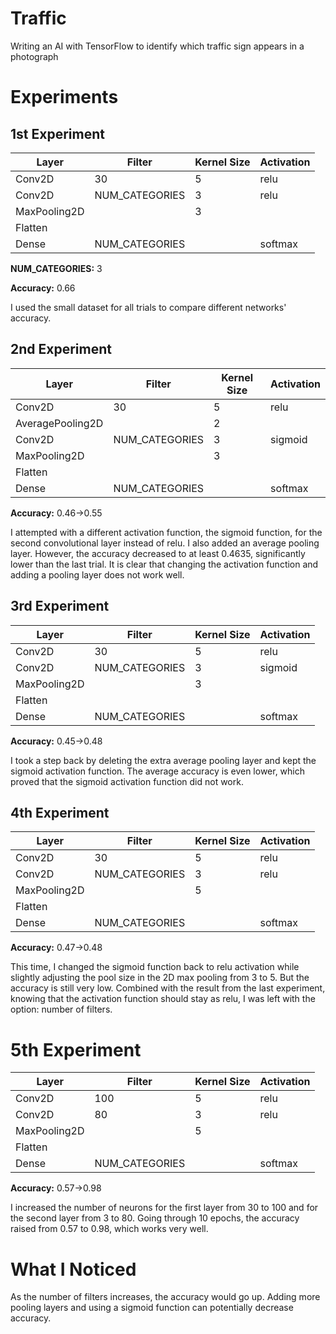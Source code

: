 # Traffic
Writing an AI with TensorFlow to identify which traffic sign appears in a photograph

# Experiments

## 1st Experiment
| Layer | Filter | Kernel Size | Activation |
| --- | --- | --- | --- |
| Conv2D | 30 | 5 | relu |
| Conv2D | NUM_CATEGORIES | 3 | relu |
| MaxPooling2D | | 3 | |
| Flatten | | | |
| Dense | NUM_CATEGORIES | | softmax |

**NUM_CATEGORIES:** 3

**Accuracy:** 0.66

I used the small dataset for all trials to compare different networks' accuracy.

## 2nd Experiment
| Layer | Filter | Kernel Size | Activation |
| --- | --- | --- | --- |
| Conv2D | 30 | 5 | relu |
| AveragePooling2D | | 2 | |
| Conv2D | NUM_CATEGORIES | 3 | sigmoid |
| MaxPooling2D | | 3 | |
| Flatten | | | |
| Dense | NUM_CATEGORIES | | softmax |

**Accuracy:** 0.46->0.55

I attempted with a different activation function, the sigmoid function, for the second convolutional layer instead of relu. I also added an average pooling layer. However, the accuracy decreased to at least 0.4635, significantly lower than the last trial. It is clear that changing the activation function and adding a pooling layer does not work well.

## 3rd Experiment
| Layer | Filter | Kernel Size | Activation |
| --- | --- | --- | --- |
| Conv2D | 30 | 5 | relu |
| Conv2D | NUM_CATEGORIES | 3 | sigmoid |
| MaxPooling2D | | 3 | |
| Flatten | | | |
| Dense | NUM_CATEGORIES | | softmax |

**Accuracy:** 0.45->0.48

I took a step back by deleting the extra average pooling layer and kept the sigmoid activation function. The average accuracy is even lower, which proved that the sigmoid activation function did not work.

## 4th Experiment
| Layer | Filter | Kernel Size | Activation |
| --- | --- | --- | --- |
| Conv2D | 30 | 5 | relu |
| Conv2D | NUM_CATEGORIES | 3 | relu |
| MaxPooling2D | | 5 | |
| Flatten | | | |
| Dense | NUM_CATEGORIES | | softmax |

**Accuracy:** 0.47->0.48

This time, I changed the sigmoid function back to relu activation while slightly adjusting the pool size in the 2D max pooling from 3 to 5. But the accuracy is still very low. Combined with the result from the last experiment, knowing that the activation function should stay as relu, I was left with the option: number of filters.

# 5th Experiment
| Layer | Filter | Kernel Size | Activation |
| --- | --- | --- | --- |
| Conv2D | 100 | 5 | relu |
| Conv2D | 80 | 3 | relu |
| MaxPooling2D | | 5 | |
| Flatten | | | |
| Dense | NUM_CATEGORIES | | softmax |

**Accuracy:** 0.57->0.98

I increased the number of neurons for the first layer from 30 to 100 and for the second layer from 3 to 80. Going through 10 epochs, the accuracy raised from 0.57 to 0.98, which works very well.

# What I Noticed

As the number of filters increases, the accuracy would go up. Adding more pooling layers and using a sigmoid function can potentially decrease accuracy.
